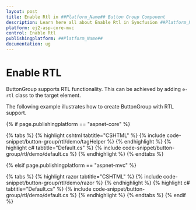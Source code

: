 ```yaml
---
layout: post
title: Enable Rtl in ##Platform_Name## Button Group Component
description: Learn here all about Enable Rtl in Syncfusion ##Platform_Name## Button Group component and more.
platform: ej2-asp-core-mvc
control: Enable Rtl
publishingplatform: ##Platform_Name##
documentation: ug
---
```



# Enable RTL

ButtonGroup supports RTL functionality. This can be achieved by adding `e-rtl` class to the target element.

The following example illustrates how to create ButtonGroup with RTL support.

{% if page.publishingplatform == "aspnet-core" %}

{% tabs %}
{% highlight cshtml tabtitle="CSHTML" %}
{% include code-snippet/button-group/rtl/demo/tagHelper %}
{% endhighlight %}
{% highlight c# tabtitle="Default.cs" %}
{% include code-snippet/button-group/rtl/demo/default.cs %}
{% endhighlight %}
{% endtabs %}

{% elsif page.publishingplatform == "aspnet-mvc" %}

{% tabs %}
{% highlight razor tabtitle="CSHTML" %}
{% include code-snippet/button-group/rtl/demo/razor %}
{% endhighlight %}
{% highlight c# tabtitle="Default.cs" %}
{% include code-snippet/button-group/rtl/demo/default.cs %}
{% endhighlight %}
{% endtabs %}
{% endif %}

